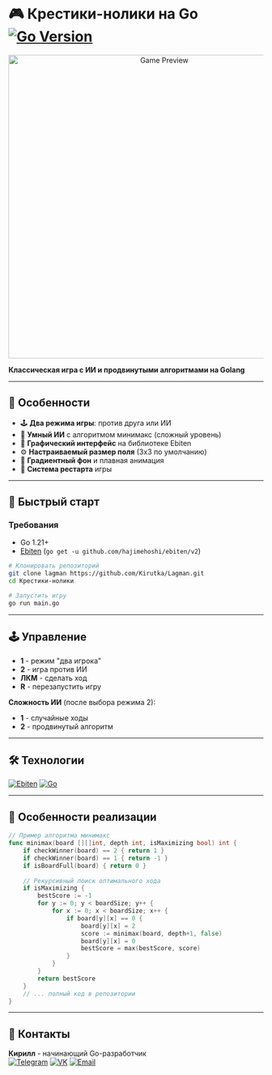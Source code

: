 # 🎮 Крестики-нолики на Go [![Go Version](https://img.shields.io/badge/Go-1.21+-00ADD8?logo=go)](https://golang.org/)

<p align="center">
  <img src="https://github.com/user-attachments/assets/6a5b9aa1-c1d8-4c26-8d88-3514e7b319dd" alt="Game Preview" width="600">
</p>


**Классическая игра с ИИ и продвинутыми алгоритмами на Golang**

---

## 🌟 Особенности
- 🕹️ **Два режима игры**: против друга или ИИ
- 🧠 **Умный ИИ** с алгоритмом минимакс (сложный уровень)
- 🎨 **Графический интерфейс** на библиотеке Ebiten
- ⚙️ **Настраиваемый размер поля** (3x3 по умолчанию)
- 🌈 **Градиентный фон** и плавная анимация
- 🔄 **Система рестарта** игры

---

## 🚀 Быстрый старт

### Требования
- Go 1.21+
- [Ebiten](https://ebiten.org/) (`go get -u github.com/hajimehoshi/ebiten/v2`)

```bash
# Клонировать репозиторий
git clone lagman https://github.com/Kirutka/Lagman.git
cd Крестики-нолики

# Запустить игру
go run main.go
```

---

## 🕹️ Управление
- **1** - режим "два игрока"
- **2** - игра против ИИ
- **ЛКМ** - сделать ход
- **R** - перезапустить игру

**Сложность ИИ** (после выбора режима 2):
- **1** - случайные ходы
- **2** - продвинутый алгоритм

---

## 🛠 Технологии
[![Ebiten](https://img.shields.io/badge/-Ebiten-2C2D2F?logo=go&logoColor=white)](https://ebiten.org/)
[![Go](https://img.shields.io/badge/-Go-00ADD8?logo=go&logoColor=white)](https://golang.org/)


---

## 📌 Особенности реализации
```go
// Пример алгоритма минимакс
func minimax(board [][]int, depth int, isMaximizing bool) int {
    if checkWinner(board) == 2 { return 1 }
    if checkWinner(board) == 1 { return -1 }
    if isBoardFull(board) { return 0 }
    
    // Рекурсивный поиск оптимального хода
    if isMaximizing {
        bestScore := -1
        for y := 0; y < boardSize; y++ {
            for x := 0; x < boardSize; x++ {
                if board[y][x] == 0 {
                    board[y][x] = 2
                    score := minimax(board, depth+1, false)
                    board[y][x] = 0
                    bestScore = max(bestScore, score)
                }
            }
        }
        return bestScore
    }
    // ... полный код в репозитории
}
```

---

## 📮 Контакты
**Кирилл** - начинающий Go-разработчик  
[![Telegram](https://img.shields.io/badge/-@Lesnoy_umorust-2CA5E0?style=flat&logo=telegram)](https://t.me/Lesnoy_umorust)
[![VK](https://img.shields.io/badge/-VK-0077FF?style=flat&logo=vk)](https://vk.com/id549536760)
[![Email](https://img.shields.io/badge/-kirillzaporozec48@gmail.com-D14836?style=flat&logo=gmail)](mailto:kirillzaporozec48@gmail.com)


